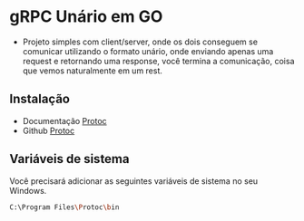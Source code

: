 # gRPC Unário em GO

- Projeto simples com client/server, onde os dois conseguem se comunicar utilizando o formato unário, onde enviando apenas uma request e retornando uma response, você termina a comunicação, coisa que vemos naturalmente em um rest.


## Instalação 

- Documentação [Protoc](https://grpc.io/docs/protoc-installation/) 
- Github [Protoc](https://github.com/protocolbuffers/protobuf/releases/tag/v28.2)


## Variáveis de sistema

Você precisará adicionar as seguintes variáveis de sistema no seu Windows.

```bash
C:\Program Files\Protoc\bin
```